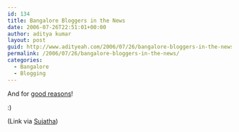 ```yaml
---
id: 134
title: Bangalore Bloggers in the News
date: 2006-07-26T22:51:01+00:00
author: aditya kumar
layout: post
guid: http://www.adityeah.com/2006/07/26/bangalore-bloggers-in-the-news/
permalink: /2006/07/26/bangalore-bloggers-in-the-news/
categories:
  - Bangalore
  - Blogging
---
```

And for [good reasons](http://www.deccanherald.com/deccanherald/jul262006/state1849522006725.asp)!

:)

(Link via [Sujatha](http://blogpourri.blogspot.com))